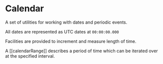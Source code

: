 # Calendar

A set of utilities for working with dates and periodic events.

All dates are represented as UTC dates at `00:00:00.000`

Facilities are provided to increment and measure length of time.

A [[calendarRange]] describes a period of time which can be iterated over at the specified interval.
